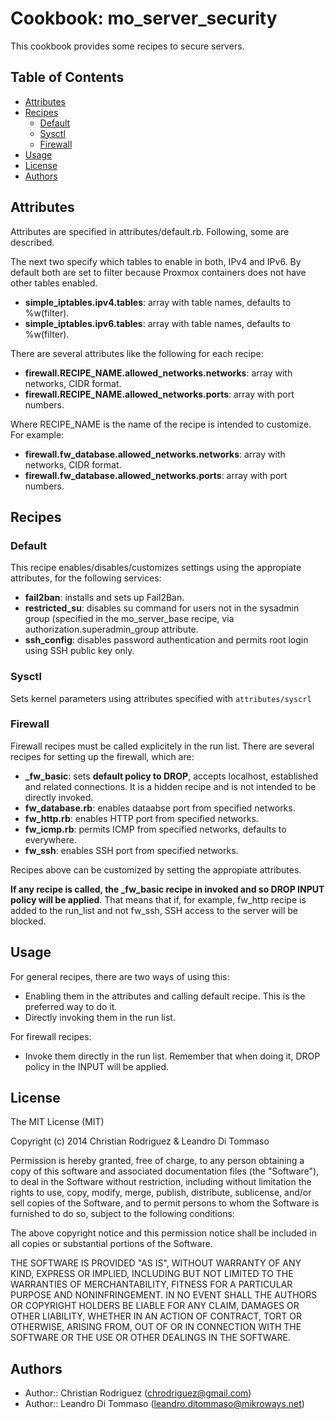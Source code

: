 # Cookbook: mo_server_security

This cookbook provides some recipes to secure servers.

## Table of Contents

* [Attributes](#attributes)
* [Recipes](#recipes)
  * [Default](#default)
  * [Sysctl](#sysctl)
  * [Firewall](#firewall)
* [Usage](#usage)
* [License](#license)
* [Authors](#authors)

## Attributes

Attributes are specified in attributes/default.rb. Following, some are described.

The next two specify which tables to enable in both, IPv4 and IPv6. By default both are set to
filter because Proxmox containers does not have other tables enabled.

* **simple_iptables.ipv4.tables**: array with table names, defaults to %w(filter).
* **simple_iptables.ipv6.tables**: array with table names, defaults to %w(filter).

There are several attributes like the following for each recipe:
* **firewall.RECIPE_NAME.allowed_networks.networks**: array with networks, CIDR format.
* **firewall.RECIPE_NAME.allowed_networks.ports**: array with port numbers.

Where RECIPE_NAME is the name of the recipe is intended to customize. For example:
* **firewall.fw_database.allowed_networks.networks**: array with networks, CIDR format.
* **firewall.fw_database.allowed_networks.ports**: array with port numbers.

## Recipes

### Default
This recipe enables/disables/customizes settings using the appropiate attributes, for the following services:

* **fail2ban**: installs and sets up Fail2Ban.
* **restricted_su**: disables su command for users not in the sysadmin group (specified in the mo_server_base
  recipe, via authorization.superadmin_group attribute.
* **ssh_config**: disables password authentication and permits root login using SSH public key only.

### Sysctl

Sets kernel parameters using attributes specified with `attributes/syscrl`

### Firewall

Firewall recipes must be called explicitely in the run list. There are several recipes for setting up the
firewall, which are:

* **_fw_basic**: sets **default policy to DROP**, accepts localhost, established and related connections.
  It is a hidden recipe and is not intended to be directly invoked.
* **fw_database.rb**: enables dataabse port from specified networks.
* **fw_http.rb**: enables HTTP port from specified networks.
* **fw_icmp.rb**: permits ICMP from specified networks, defaults to everywhere.
* **fw_ssh**: enables SSH port from specified networks.

Recipes above can be customized by setting the appropiate attributes.

**If any recipe is called, the _fw_basic recipe in invoked and so DROP INPUT policy will be applied**. That means that
if, for example, fw_http recipe is added to the run_list and not fw_ssh, SSH access to the server will be blocked.

## Usage

For general recipes, there are two ways of using this:

* Enabling them in the attributes and calling default recipe. This is the preferred way to do it.
* Directly invoking them in the run list.

For firewall recipes:

* Invoke them directly in the run list. Remember that when doing it, DROP policy in the INPUT will be applied.

## License

The MIT License (MIT)

Copyright (c) 2014 Christian Rodriguez & Leandro Di Tommaso

Permission is hereby granted, free of charge, to any person obtaining a copy
of this software and associated documentation files (the "Software"), to deal
in the Software without restriction, including without limitation the rights
to use, copy, modify, merge, publish, distribute, sublicense, and/or sell
copies of the Software, and to permit persons to whom the Software is
furnished to do so, subject to the following conditions:

The above copyright notice and this permission notice shall be included in
all copies or substantial portions of the Software.

THE SOFTWARE IS PROVIDED "AS IS", WITHOUT WARRANTY OF ANY KIND, EXPRESS OR
IMPLIED, INCLUDING BUT NOT LIMITED TO THE WARRANTIES OF MERCHANTABILITY,
FITNESS FOR A PARTICULAR PURPOSE AND NONINFRINGEMENT. IN NO EVENT SHALL THE
AUTHORS OR COPYRIGHT HOLDERS BE LIABLE FOR ANY CLAIM, DAMAGES OR OTHER
LIABILITY, WHETHER IN AN ACTION OF CONTRACT, TORT OR OTHERWISE, ARISING FROM,
OUT OF OR IN CONNECTION WITH THE SOFTWARE OR THE USE OR OTHER DEALINGS IN
THE SOFTWARE.

## Authors

* Author:: Christian Rodriguez (<chrodriguez@gmail.com>)
* Author:: Leandro Di Tommaso (<leandro.ditommaso@mikroways.net>)
